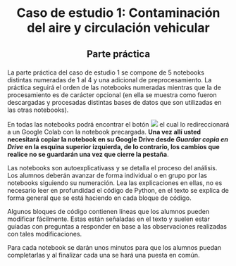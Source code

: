 # <p align="center">Caso de estudio 1: Contaminación del aire y circulación vehicular</p>
## <p align="center">Parte práctica</p>

La parte práctica del caso de estudio 1 se compone de 5 notebooks distintas numeradas de 1 al 4 y una adicional de preprocesamiento. La práctica seguirá el orden de las notebooks numeradas mientras que la de procesamiento es de carácter opcional (en ella se muestra como fueron descargadas y procesadas distintas bases de datos que son utilizadas en las otras notebooks).

En todas las notebooks podrá encontrar el botón ![](https://colab.research.google.com/assets/colab-badge.svg) el cual lo redireccionará a un Google Colab con la notebook precargada. **Una vez allí usted necesitará copiar la notebook en su Google Drive desde _Guardar copia en Drive_ en la esquina superior izquierda, de lo contrario, los cambios que realice no se guardarán una vez que cierre la pestaña**. 

Las notebooks son autoexplicativass y se detalla el proceso del análisis. Los alumnos deberán avanzar de forma individual o en grupo por las notebooks siguiendo su numeración. Lea las explicaciones en ellas, no es necesario leer en profundidad el código de Python, en el texto se explica de forma general que se está haciendo en cada bloque de código. 

Algunos bloques de código contienen líneas que los alumnos pueden modificar fácilmente. Estas están señaladas en el texto y suelen estar guiadas con preguntas a responder en base a las observaciones realizadas con tales modificaciones.

Para cada notebook se darán unos minutos para que los alumnos puedan completarlas y al finalizar cada una se hará una puesta en común.

